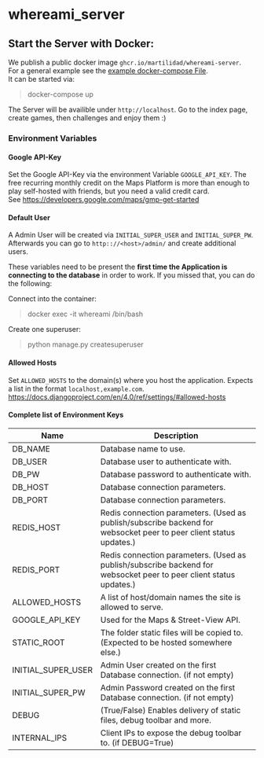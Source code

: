 # whereami_server

## Start the Server with Docker:

We publish a public docker image `ghcr.io/martilidad/whereami-server`.  
For a general example see the [example docker-compose File](docker-compose.yml).  
It can be started via:
> docker-compose up

The Server will be availible under `http://localhost`.
Go to the index page, create games, then challenges and enjoy them :)

### Environment Variables

#### Google API-Key
Set the Google API-Key via the environment Variable `GOOGLE_API_KEY`.
The free recurring monthly credit on the Maps Platform is more than enough to play self-hosted with friends, but you need a valid credit card.  
See https://developers.google.com/maps/gmp-get-started

#### Default User

A Admin User will be created via `INITIAL_SUPER_USER` and `INITIAL_SUPER_PW`.  
Afterwards you can go to `http:://<host>/admin/` and create additional users. 

These variables need to be present the **first time the Application is connecting to the database** in order to work.
If you missed that, you can do the following:

Connect into the container:
> docker exec -it whereami /bin/bash

Create one superuser:
>python manage.py createsuperuser

#### Allowed Hosts

Set `ALLOWED_HOSTS` to the domain(s) where you host the application. Expects a list in the format `localhost,example.com`.
https://docs.djangoproject.com/en/4.0/ref/settings/#allowed-hosts

#### Complete list of Environment Keys

| Name | Description |
|------|-----|
| DB_NAME            | Database name to use. |
| DB_USER            | Database user to authenticate with. |
| DB_PW              | Database password to authenticate with.|
| DB_HOST            | Database connection parameters. |
| DB_PORT            | Database connection parameters. |
| REDIS_HOST         | Redis connection parameters. (Used as publish/subscribe backend for websocket peer to peer client status updates.) |
| REDIS_PORT         | Redis connection parameters. (Used as publish/subscribe backend for websocket peer to peer client status updates.) |
| ALLOWED_HOSTS      | A list of host/domain names the site is allowed to serve. |
| GOOGLE_API_KEY     | Used for the Maps & Street-View API. |
| STATIC_ROOT        | The folder static files will be copied to. (Expected to be hosted somewhere else.) |
| INITIAL_SUPER_USER | Admin User created on the first Database connection. (if not empty) |
| INITIAL_SUPER_PW   | Admin Password created on the first Database connection. (if not empty) |
| DEBUG              | (True/False) Enables delivery of static files, debug toolbar and more. |
| INTERNAL_IPS       | Client IPs to expose the debug toolbar to. (if DEBUG=True) |
